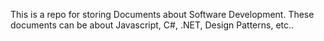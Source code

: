 
This is a repo for storing Documents about Software Development. These documents can be about Javascript, C#, .NET, Design Patterns, etc..
